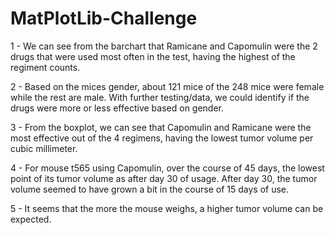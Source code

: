 # MatPlotLib-Challenge

1 - We can see from the barchart that Ramicane and Capomulin were the 2 drugs that were used most often in the test, having the highest of the regiment counts.

2 - Based on the mices gender, about 121 mice of the 248 mice were female while the rest are male. With further testing/data, we could identify if the drugs were more or less effective based on gender.

3 - From the boxplot, we can see that Capomulin and Ramicane were the most effective out of the 4 regimens, having the lowest tumor volume per cubic millimeter.

4 - For mouse t565 using Capomulin, over the course of 45 days, the lowest point of its tumor volume as after day 30 of usage. After day 30, the tumor volume seemed to have grown a bit in the course of 15 days of use.

5 - It seems that the more the mouse weighs, a higher tumor volume can be expected.
